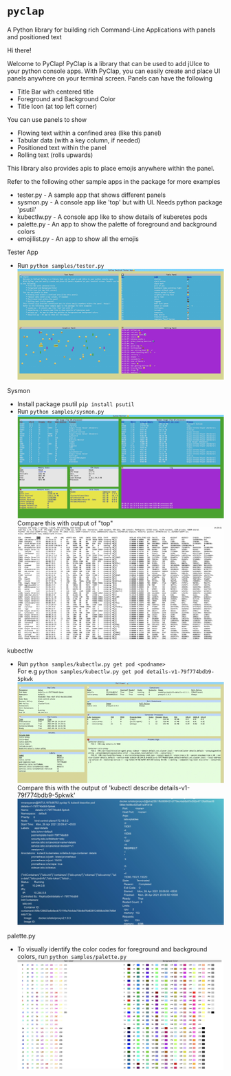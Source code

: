 # **`pyclap`**
A Python library for building rich Command-Line Applications with panels and positioned text  

Hi there!  

Welcome to PyClap! PyClap is a library that can be used to add jUIce to your python console apps.
   With PyClap, you can easily create and place UI panels anywhere on your terminal screen. Panels can have the following  
* Title Bar with centered title  
* Foreground and Background Color  
* Title Icon (at top left corner)  

You can use panels to show  
* Flowing text within a confined area (like this panel)
* Tabular data (with a key column, if needed)
* Positioned text within the panel
* Rolling text (rolls upwards)  

This library also provides apis to place emojis anywhere within the panel.  

Refer to the following other sample apps in the package for more examples  
* tester.py - A sample app that shows different panels   
* sysmon.py - A console app like 'top' but with UI. Needs python package 'psutil'
* kubectlw.py - A console app like to show details of kuberetes pods
* palette.py - An app to show the palette of foreground and background colors
* emojilist.py - An app to show all the emojis

Tester App
* Run `python samples/tester.py`
![](images/testapp.jpg)

Sysmon
* Install package psutil `pip install psutil`
* Run `python samples/sysmon.py`
![](images/sysmon.jpg)
Compare this with output of "top"
![](images/top.jpg)

kubectlw
* Run `python samples/kubectlw.py get pod <podname>`  
For e.g `python samples/kubectlw.py get pod details-v1-79f774bdb9-5pkwk`
![](images/kubectlw.jpg)
Compare this with the output of 'kubectl describe details-v1-79f774bdb9-5pkwk'
![](images/kubectl-describe.jpg)

palette.py
* To visually identify the color codes for foreground and background colors, run `python samples/palette.py`  
![](images/palette.jpg)
